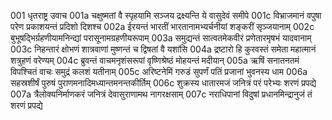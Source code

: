 001	धृतराष्ट्र उवाच
001a	चक्षुष्मतां वै स्पृहयामि सञ्जय द्रक्ष्यन्ति ये वासुदेवं समीपे
001c	विभ्राजमानं वपुषा परेण प्रकाशयन्तं प्रदिशो दिशश्च
002a	ईरयन्तं भारतीं भारतानामभ्यर्चनीयां शङ्करीं सृञ्जयानाम्
002c	बुभूषद्भिर्ग्रहणीयामनिन्द्यां परासूनामग्रहणीयरूपाम्
003a	समुद्यन्तं सात्वतमेकवीरं प्रणेतारमृषभं यादवानाम्
003c	निहन्तारं क्षोभणं शात्रवाणां मुष्णन्तं च द्विषतां वै यशांसि
004a	द्रष्टारो हि कुरवस्तं समेता महात्मानं शत्रुहणं वरेण्यम्
004c	ब्रुवन्तं वाचमनृशंसरूपां वृष्णिश्रेष्ठं मोहयन्तं मदीयान्
005a	ऋषिं सनातनतमं विपश्चितं वाचः समुद्रं कलशं यतीनाम्
005c	अरिष्टनेमिं गरुडं सुपर्णं पतिं प्रजानां भुवनस्य धाम
006a	सहस्रशीर्षं पुरुषं पुराणमनादिमध्यान्तमनन्तकीर्तिम्
006c	शुक्रस्य धातारमजं जनित्रं परं परेभ्यः शरणं प्रपद्ये
007a	त्रैलोक्यनिर्माणकरं जनित्रं देवासुराणामथ नागरक्षसाम्
007c	नराधिपानां विदुषां प्रधानमिन्द्रानुजं तं शरणं प्रपद्ये
